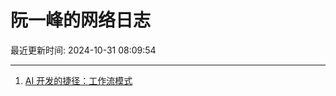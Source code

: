 # 阮一峰的网络日志

最近更新时间: 2024-10-31 08:09:54

--- 
1. [AI 开发的捷径：工作流模式](http://www.ruanyifeng.com/blog/2024/10/coze.html) 
